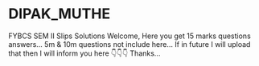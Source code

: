 # DIPAK_MUTHE
FYBCS SEM II Slips Solutions 
Welcome,
Here you get 15 marks questions answers...
5m & 10m questions not include here...
If in future I will upload that then I will
inform you here 👇👇👇
Thanks...
